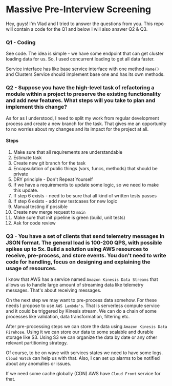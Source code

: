 # Massive Pre-Interview Screening

Hey, guys! I'm Vlad and I tried to answer the questions from you.
This repo will contain a code for the Q1 and below I will 
also answer Q2 & Q3.

### Q1 - Coding

See code. The idea is simple - we have some endpoint that can get
cluster loading data for us. So, I used concurrent  loading to get all data faster.

Service interface has like base service interface with one method `Name()` and
Clusters Service should implement base one and has its own methods.

### Q2 - Suppose you have the high-level task of refactoring a module within a project to preserve the existing functionality and add new features. What steps will you take to plan and implement this change?

As for as I understood, I need to split my work from regular development process
and create a new branch for the task. That gives me an opportunity to
no worries about my changes and its impact for the project at all.

#### Steps

1. Make sure that all requirements are understandable
2. Estimate task
3. Create new git branch for the task
4. Encapsulation of public things (vars, funcs, methods) that should be private
5. DRY principle - Don't Repeat Yourself
6. If we have a requirements to update some logic, so we need to make this update.
7. If step 6 exists - need to be sure that all kind of written tests passes
8. If step 6 exists - add new testcases for new logic
9. Manual testing if possible
10. Create new merge request to `main`
11. Make sure that init pipeline is green (build, unit tests)
12. Ask for code review

### Q3 - You have a set of clients that send telemetry messages in JSON format. The general load is 100-200 QPS, with possible spikes up to 5x. Build a solution using AWS resources to receive, pre-process, and store events. You don't need to write code for handling, focus on designing and explaining the usage of resources.

I know that AWS has a service named `Amazon Kinesis Data Streams` that allows
us to handle large amount of streaming data like telemetry messages.
That's about receiving messages.

On the next step we may want to pre-process data somehow. For these needs
I propose to use `AWS Lambda's`. That is serverless compute service and
it could be triggered by Kinesis stream. We can do a chain of some processes
like validation, data transformation, filtering etc.

After pre-processing steps we can store the data using `Amazon Kinesis Data Firehose`.
Using it we can store our data to some scalable and durable storage like S3.
Using S3 we can organize the data by date or any other relevant partitioning strategy.

Of course, to be on wave with services states we need to have some logs.
`Cloud Watch` can help us with that. Also, I can set up alarms to be notified
about any anomalies or issues.

If we need some cache globally (CDN) AWS have `Cloud Front` service for that.


